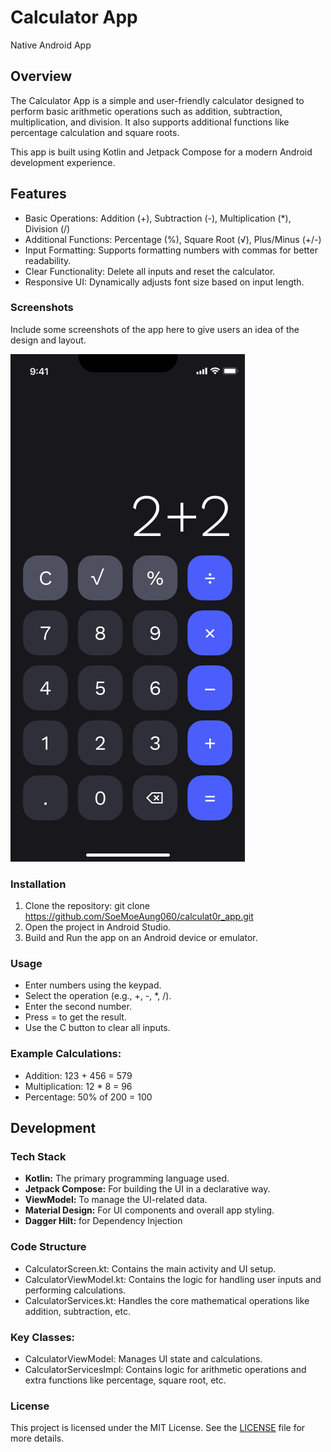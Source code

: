 
<h1>Calculator App</h1>
<p>Native Android App</p>

## Overview

<p>

The Calculator App is a simple and user-friendly calculator designed to perform basic arithmetic operations such as addition, subtraction, multiplication, and division. It also supports additional functions like percentage calculation and square roots.

This app is built using Kotlin and Jetpack Compose for a modern Android development experience.
</p>


## Features

- Basic Operations: Addition (+), Subtraction (-), Multiplication (*), Division (/)
- Additional Functions: Percentage (%), Square Root (√), Plus/Minus (+/-)
- Input Formatting: Supports formatting numbers with commas for better readability.
- Clear Functionality: Delete all inputs and reset the calculator.
- Responsive UI: Dynamically adjusts font size based on input length.

### Screenshots
Include some screenshots of the app here to give users an idea of the design and layout.

![Calculator](./docs/images/calculator_dark.png)


### Installation
1. Clone the repository: git clone https://github.com/SoeMoeAung060/calculat0r_app.git
2. Open the project in Android Studio.
3. Build and Run the app on an Android device or emulator.

### Usage
- Enter numbers using the keypad.
- Select the operation (e.g., +, -, *, /).
- Enter the second number.
- Press = to get the result.
- Use the C button to clear all inputs.

### Example Calculations:
- Addition: 123 + 456 = 579
- Multiplication: 12 * 8 = 96
- Percentage: 50% of 200 = 100


## Development

### Tech Stack
- **Kotlin:** The primary programming language used.
- **Jetpack Compose:** For building the UI in a declarative way.
- **ViewModel:** To manage the UI-related data.
- **Material Design:** For UI components and overall app styling.
- **Dagger Hilt:** for Dependency Injection

### Code Structure
- CalculatorScreen.kt: Contains the main activity and UI setup.
- CalculatorViewModel.kt: Contains the logic for handling user inputs and performing calculations.
- CalculatorServices.kt: Handles the core mathematical operations like addition, subtraction, etc.

### Key Classes:
- CalculatorViewModel: Manages UI state and calculations.
- CalculatorServicesImpl: Contains logic for arithmetic operations and extra functions like percentage, square root, etc.

### License
This project is licensed under the MIT License. See the [LICENSE](./LINCENSE) file for more details.

